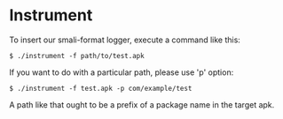 # Instrument

To insert our smali-format logger, execute a command like this:

`$ ./instrument -f path/to/test.apk`

If you want to do with a particular path, please use 'p' option:

`$ ./instrument -f test.apk -p com/example/test`

A path like that ought to be a prefix of a package name in the target apk.

